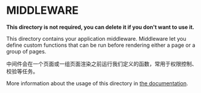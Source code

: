 # MIDDLEWARE

**This directory is not required, you can delete it if you don't want to use it.**

This directory contains your application middleware.
Middleware let you define custom functions that can be run before rendering either a page or a group of pages.

中间件会在一个页面或一组页面渲染之前运行我们定义的函数，常用于权限控制、校验等任务。

More information about the usage of this directory in [the documentation](https://nuxtjs.org/guide/routing#middleware).
